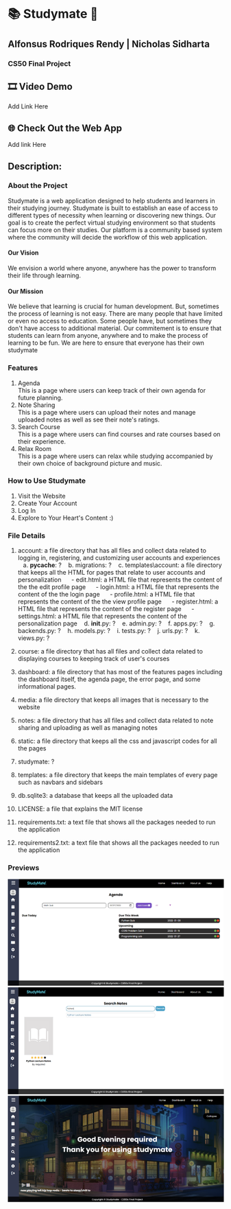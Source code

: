 # 📚 Studymate 📖
## Alfonsus Rodriques Rendy | Nicholas Sidharta
### CS50 Final Project

## 🎞️ Video Demo
Add Link Here

## 🌐 Check Out the Web App
Add link Here

## Description:
### About the Project
Studymate is a web application designed to help students and learners in their studying journey. Studymate is built to establish an ease of access to different types of necessity when learning or discovering new things. Our goal is to create the perfect virtual studying environment so that students can focus more on their studies. Our platform is a community based system where the community will decide the workflow of this web application.

#### Our Vision
We envision a world where anyone, anywhere has the power to transform their life through learning.

#### Our Mission
We believe that learning is crucial for human development. But, sometimes the process of learning is not easy. There are many people that have limited or even no access to education. Some people have, but sometimes they don't have access to additional material. Our commitement is to ensure that students can learn from anyone, anywhere and to make the process of learning to be fun. We are here to ensure that everyone has their own studymate

### Features
<ol>
  <li>Agenda</li>
  This is a page where users can keep track of their own agenda for future planning.
  <li>Note Sharing</li>
  This is a page where users can upload their notes and manage uploaded notes as well as see their note's ratings.
  <li>Search Course</li>
  This is a page where users can find courses and rate courses based on their experience.
  <li>Relax Room</li>
  This is a page where users can relax while studying accompanied by their own choice of background picture and music.
</ol>

### How to Use Studymate
<ol>
  <li>Visit the Website</li>
  <li>Create Your Account</li>
  <li>Log In</li>
  <li>Explore to Your Heart's Content :)</li>
</ol>

### File Details
1. account: a file directory that has all files and collect data related to logging in, registering, and customizing user accounts and experiences
&nbsp;&nbsp; a. __pycache__: ?
&nbsp;&nbsp; b. migrations: ?
&nbsp;&nbsp; c. templates\account: a file directory that keeps all the HTML for pages that relate to user accounts and personalization
&nbsp;&nbsp;&nbsp;&nbsp; - edit.html: a HTML file that represents the content of the the edit profile page
&nbsp;&nbsp;&nbsp;&nbsp; - login.html: a HTML file that represents the content of the the login page
&nbsp;&nbsp;&nbsp;&nbsp; - profile.html: a HTML file that represents the content of the the view profile page
&nbsp;&nbsp;&nbsp;&nbsp; - register.html: a HTML file that represents the content of the register page
&nbsp;&nbsp;&nbsp;&nbsp; - settings.html: a HTML file that represents the content of the personalization page
&nbsp;&nbsp; d. __init__.py: ?
&nbsp;&nbsp; e. admin.py: ?
&nbsp;&nbsp; f. apps.py: ?
&nbsp;&nbsp; g. backends.py: ?
&nbsp;&nbsp; h. models.py: ?
&nbsp;&nbsp; i. tests.py: ?
&nbsp;&nbsp; j. urls.py: ?
&nbsp;&nbsp; k. views.py: ?

2. course: a file directory that has all files and collect data related to displaying courses to keeping track of user's courses

3. dashboard: a file directory that has most of the features pages including the dashboard itself, the agenda page, the error page, and some informational pages.

4. media: a file directory that keeps all images that is necessary to the website

5. notes: a file directory that has all files and collect data related to note sharing and uploading as well as managing notes

6. static: a file directory that keeps all the css and javascript codes for all the pages

7. studymate: ?

8. templates: a file directory that keeps the main templates of every page such as navbars and sidebars

9. db.sqlite3: a database that keeps all the uploaded data

10. LICENSE: a file that explains the MIT license

11. requirements.txt: a text file that shows all the packages needed to run the application

12. requirements2.txt: a text file that shows all the packages needed to run the application

### Previews
<img src="static/images/preview/agenda.png">
<img src="static/images/preview/noteSharing.png">
<img src="static/images/preview/relaxRoom.png">
